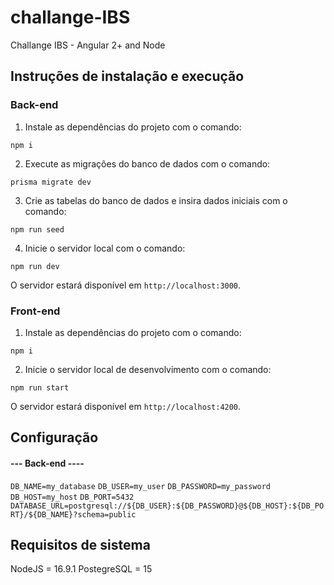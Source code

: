 # challange-IBS
Challange IBS -  Angular 2+ and Node


## Instruções de instalação e execução

### Back-end

1. Instale as dependências do projeto com o comando:

```npm i```

2. Execute as migrações do banco de dados com o comando:

```prisma migrate dev```

3. Crie as tabelas do banco de dados e insira dados iniciais com o comando:

```npm run seed```

4. Inicie o servidor local com o comando:

```npm run dev```

O servidor estará disponível em `http://localhost:3000`.


### Front-end

1. Instale as dependências do projeto com o comando:

```npm i```

2. Inicie o servidor local de desenvolvimento com o comando:

```npm run start```

O servidor estará disponível em `http://localhost:4200`.

## Configuração

#### --- Back-end ----
```DB_NAME=my_database```
```DB_USER=my_user```
```DB_PASSWORD=my_password```
```DB_HOST=my_host```
```DB_PORT=5432```
```DATABASE_URL=postgresql://${DB_USER}:${DB_PASSWORD}@${DB_HOST}:${DB_PORT}/${DB_NAME}?schema=public```

## Requisitos de sistema

NodeJS = 16.9.1
PostegreSQL = 15
